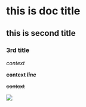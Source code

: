 # this is doc title

## this is second title

### 3rd title

*context*

**context _line_**

~~context~~

![](http://example.com/imge/path.png)
